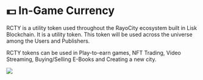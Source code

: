 # 💵 In-Game Currency

RCTY is a utility token used throughout the RayoCity ecosystem built in Lisk Blockchain. It is a utility token. This token will be used across the universe among the Users and Publishers.

RCTY tokens can be used in Play-to-earn games, NFT Trading, Video Streaming, Buying/Selling E-Books and Creating a new city.

![](<../.gitbook/assets/rcty\_coin (1).png>)

